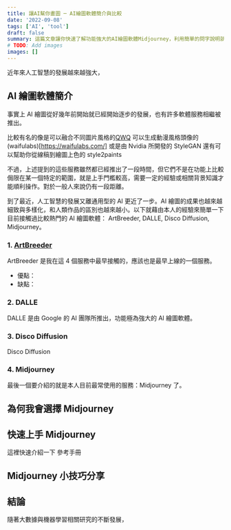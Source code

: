 ```yaml
---
title: 讓AI幫你畫圖 ─ AI繪圖軟體簡介與比較
date: '2022-09-08'
tags: ['AI', 'tool']
draft: false
summary: 這篇文章讓你快速了解功能強大的AI繪圖軟體Midjourney，利用簡單的問字說明就可以讓AI替你畫出驚豔的作品！
# TODO: Add images
images: []
---
```


近年來人工智慧的發展越來越強大，

## AI 繪圖軟體簡介

事實上 AI 繪圖從好幾年前開始就已經開始逐步的發展，也有許多軟體服務相繼被推出。

比較有名的像是可以融合不同圖片風格的[QWQ]()
可以生成動漫風格頭像的(waifulabs)[https://waifulabs.com/]
或是由 Nvidia 所開發的 StyleGAN
還有可以幫助你從線稿到繪圖上色的 style2paints

不過，上述提到的這些服務雖然都已經推出了一段時間，但它們不是在功能上比較侷限在某一個特定的範圍，就是上手門檻較高，需要一定的經驗或相關背景知識才能順利操作。對於一般人來說仍有一段距離。

到了最近，人工智慧的發展又離通用型的 AI 更近了一步。AI 繪圖的成果也越來越細致與多樣化，和人類作品的區別也越來越小。以下就藉由本人的經驗來簡單一下目前接觸過比較熱門的 AI 繪圖軟體：
ArtBreeder, DALLE, Disco Diffusion, Midjourney。

### 1. [ArtBreeder]()

ArtBreeder 是我在這 4 個服務中最早接觸的，應該也是最早上線的一個服務。

- 優點：
- 缺點：

### 2. DALLE

DALLE 是由 Google 的 AI 團隊所推出，功能極為強大的 AI 繪圖軟體。

### 3. Disco Diffusion

Disco Diffusion

### 4. Midjourney

最後一個要介紹的就是本人目前最常使用的服務：Midjourney 了。

## 為何我會選擇 Midjourney

## 快速上手 Midjourney

這裡快速介紹一下
參考手冊

## Midjourney 小技巧分享

## 結論

隨著大數據與機器學習相關研究的不斷發展，
